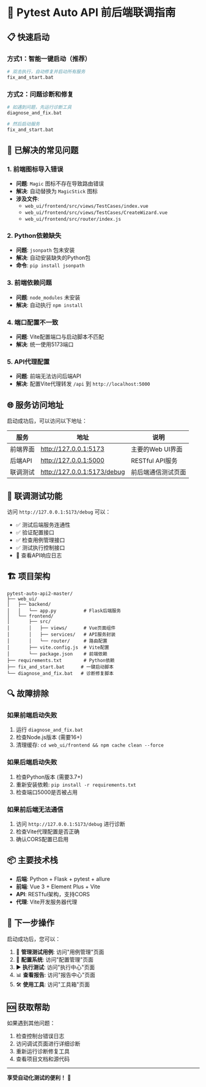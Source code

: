 # 🚀 Pytest Auto API 前后端联调指南

## 📋 快速启动

### 方式1：智能一键启动（推荐）
```bash
# 双击执行，自动修复并启动所有服务
fix_and_start.bat
```

### 方式2：问题诊断和修复
```bash
# 如遇到问题，先运行诊断工具
diagnose_and_fix.bat

# 然后启动服务
fix_and_start.bat
```

## 🔧 已解决的常见问题

### 1. 前端图标导入错误
- **问题**: `Magic` 图标不存在导致路由错误
- **解决**: 自动替换为 `MagicStick` 图标
- **涉及文件**: 
  - `web_ui/frontend/src/views/TestCases/index.vue`
  - `web_ui/frontend/src/views/TestCases/CreateWizard.vue`
  - `web_ui/frontend/src/router/index.js`

### 2. Python依赖缺失
- **问题**: `jsonpath` 包未安装
- **解决**: 自动安装缺失的Python包
- **命令**: `pip install jsonpath`

### 3. 前端依赖问题
- **问题**: `node_modules` 未安装
- **解决**: 自动执行 `npm install`

### 4. 端口配置不一致
- **问题**: Vite配置端口与启动脚本不匹配
- **解决**: 统一使用5173端口

### 5. API代理配置
- **问题**: 前端无法访问后端API
- **解决**: 配置Vite代理转发 `/api` 到 `http://localhost:5000`

## 🌐 服务访问地址

启动成功后，可以访问以下地址：

| 服务 | 地址 | 说明 |
|------|------|------|
| 前端界面 | http://127.0.0.1:5173 | 主要的Web UI界面 |
| 后端API | http://127.0.0.1:5000 | RESTful API服务 |
| 联调测试 | http://127.0.0.1:5173/debug | 前后端通信测试页面 |

## 🧪 联调测试功能

访问 `http://127.0.0.1:5173/debug` 可以：

- ✅ 测试后端服务连通性
- ✅ 验证配置接口
- ✅ 检查用例管理接口
- ✅ 测试执行控制接口
- 📝 查看API响应日志

## 🏗️ 项目架构

```
pytest-auto-api2-master/
├── web_ui/
│   ├── backend/
│   │   └── app.py          # Flask后端服务
│   └── frontend/
│       ├── src/
│       │   ├── views/      # Vue页面组件
│       │   ├── services/   # API服务封装
│       │   └── router/     # 路由配置
│       ├── vite.config.js  # Vite配置
│       └── package.json    # 前端依赖
├── requirements.txt        # Python依赖
├── fix_and_start.bat      # 一键启动脚本
└── diagnose_and_fix.bat   # 诊断修复脚本
```

## 🔍 故障排除

### 如果前端启动失败
1. 运行 `diagnose_and_fix.bat`
2. 检查Node.js版本 (需要16+)
3. 清理缓存: `cd web_ui/frontend && npm cache clean --force`

### 如果后端启动失败
1. 检查Python版本 (需要3.7+)
2. 重新安装依赖: `pip install -r requirements.txt`
3. 检查端口5000是否被占用

### 如果前后端无法通信
1. 访问 `http://127.0.0.1:5173/debug` 进行诊断
2. 检查Vite代理配置是否正确
3. 确认CORS配置已启用

## 📦 主要技术栈

- **后端**: Python + Flask + pytest + allure
- **前端**: Vue 3 + Element Plus + Vite
- **API**: RESTful架构，支持CORS
- **代理**: Vite开发服务器代理

## 🎯 下一步操作

启动成功后，您可以：

1. 📝 **管理测试用例**: 访问"用例管理"页面
2. 🔧 **配置系统**: 访问"配置管理"页面  
3. ▶️ **执行测试**: 访问"执行中心"页面
4. 📊 **查看报告**: 访问"报告中心"页面
5. 🛠️ **使用工具**: 访问"工具箱"页面

## 🆘 获取帮助

如果遇到其他问题：

1. 检查控制台错误日志
2. 访问调试页面进行详细诊断
3. 重新运行诊断修复工具
4. 查看项目文档和源代码

---

**享受自动化测试的便利！** 🎉 